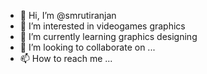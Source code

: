 - 👋 Hi, I’m @smrutiranjan
- 👀 I’m interested in videogames graphics
- 🌱 I’m currently learning graphics designing
- 💞️ I’m looking to collaborate on ...
- 📫 How to reach me ...

<!---
coolsmruti/coolsmruti is a ✨ special ✨ repository because its `README.md` (this file) appears on your GitHub profile.
You can click the Preview link to take a look at your changes.
--->

